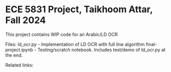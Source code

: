 # ECE 5831 Project, Taikhoom Attar, Fall 2024

This project contains WIP code for an Arabic/LD OCR

Files:
ld_ocr.py - Implementation of LD OCR with full line algorithm
final-project.ipynb - Testing/scratch notebook. Includes test/demo of ld_ocr.py at the end.

Related links:

